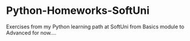 # Python-Homeworks-SoftUni
Exercises from my Python learning path at SoftUni from Basics module to Advanced for now....
